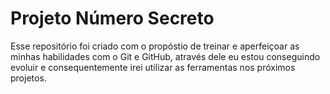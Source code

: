 # Projeto Número Secreto

<p>Esse repositório foi criado com o propóstio de treinar e aperfeiçoar as minhas habilidades com o Git e GitHub, 
através dele eu estou conseguindo evoluir e consequentemente irei utilizar as ferramentas nos próximos projetos.</p>
